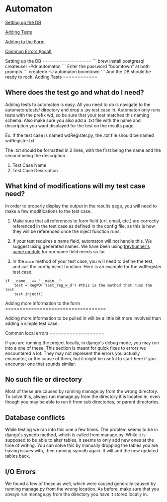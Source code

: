 Automaton  
=========

[Setting up the DB](#dbsettings)

[Adding Tests](#testadd)

[Adding to the Form](#formadd)

[Common Errors (local)](#localerror)

<a name="dbsettings"/>  
Setting up the DB  
=================
```  
brew install postgresql  
createuser -Pdr automaton  
```  
Enter the password "boomtown" at both prompts  
```
createdb -U automaton boomtown
```  
And the DB should be ready to rock.  

<a name="testadd"/>
Adding Tests
============

Where does the test go and what do I need?
------------------------------------------

Adding tests to automaton is easy. All you need to do is navigate to the automaton/tests/ directory and drop a .py test case in. Automaton only runs tests with the prefix wd, so be sure that your test matches this naming schema. Also make sure you also add a .txt file with the name and description you want displayed for the test on the results page. 

Ex. If the test case is named wdRegister.py, the .txt file should be named wdRegister.txt

The .txt should be formatted in 2 lines, with the first being the name and the second being the description.

1. Test Case Name
2. Test Case Description

What kind of modifications will my test case need?
--------------------------------------------------

In order to properly display the output in the results page, you will need to make a few modifications to the test case.

1. Make sure that all references to form field (url, email, etc.) are correctly referenced in the test case as defined in the config file, as this is how they will be referenced once the inject function runs.

2. If your test requires a name field, automaton will not handle this. We suggest using generated names. We have been using [treyhunner's name module](https://github.com/treyhunner/names) for our name field needs so far.

3. In the ```main``` method of your test case, you will need to define the test, and call the config inject function. Here is an example for the wdRegister test case.

```
if __name__ == "__main__":
    test = RegWD('test_reg_w_d') #this is the method that runs the test
    test.inject()
```

<a name="formadd"/>
Adding more information to the form
===================================

Adding more information to be pulled in will be a little bit more involved than adding a simple test case.

<a name="localerror"/>
Common local errors
===================

If you are running the project locally, in django's debug mode, you may run into a one of these. This section is meant for quick fixes to errors we encountered a lot. They may not represent the errors you actually encounter, or the cause of them, but it might be useful to start here if you encounter one that sounds similar.

No such file or directory
-------------------------

Most of these are caused by running manage.py from the wrong directory. To solve this, always run manage.py from the directory it is located in, even though you may be able to run it from sub directories, or parent directories.

Database conflicts
------------------

While testing we ran into this one a few times. The problem seems to be in django's syncdb method, which is called from manage.py. While it is supposed to be able to alter tables, it seems to only add new ones at the time of writing. You can solve this by manually dropping the tables you are having issues with, then running syncdb again. It will add the new updated tables back.

I/O Errors
----------

We found a few of these as well, which were caused generally caused by running manage.py from the wrong location. As before, make sure that you always run manage.py from the directory you have it stored locally in.

